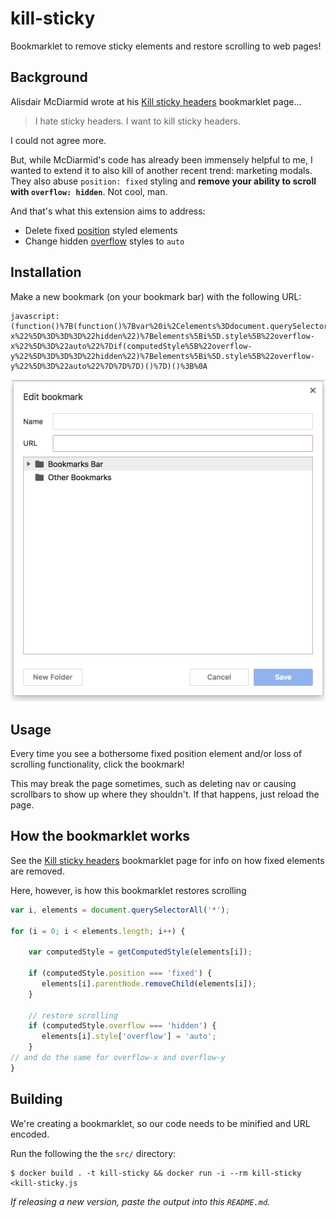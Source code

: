 # kill-sticky

Bookmarklet to remove sticky elements and restore scrolling to web pages!

## Background

Alisdair McDiarmid wrote at his [Kill sticky headers](https://alisdair.mcdiarmid.org/kill-sticky-headers/) 
bookmarklet page...

> I hate sticky headers. I want to kill sticky headers.

I could not agree more.

But, while McDiarmid's code has already been immensely helpful to me, I wanted to extend it to also kill of another 
recent trend: marketing modals. They also abuse `position: fixed` styling and **remove your ability to scroll with 
`overflow: hidden`**. Not cool, man.

And that's what this extension aims to address:
- Delete fixed [position](https://developer.mozilla.org/en-US/docs/Web/CSS/position) styled elements
- Change hidden [overflow](https://developer.mozilla.org/en-US/docs/Web/CSS/overflow) styles to `auto`

## Installation

Make a new bookmark (on your bookmark bar) with the following URL:

```
javascript:(function()%7B(function()%7Bvar%20i%2Celements%3Ddocument.querySelectorAll(%22*%22)%3Bfor(i%3D0%3Bi%3Celements.length%3Bi%2B%2B)%7Bvar%20computedStyle%3DgetComputedStyle(elements%5Bi%5D)%3Bif(computedStyle.position%3D%3D%3D%22fixed%22)%7Belements%5Bi%5D.parentNode.removeChild(elements%5Bi%5D)%7Dif(computedStyle.overflow%3D%3D%3D%22hidden%22)%7Belements%5Bi%5D.style%5B%22overflow%22%5D%3D%22auto%22%7Dif(computedStyle%5B%22overflow-x%22%5D%3D%3D%3D%22hidden%22)%7Belements%5Bi%5D.style%5B%22overflow-x%22%5D%3D%22auto%22%7Dif(computedStyle%5B%22overflow-y%22%5D%3D%3D%3D%22hidden%22)%7Belements%5Bi%5D.style%5B%22overflow-y%22%5D%3D%22auto%22%7D%7D%7D)()%7D)()%3B%0A
```

![Installation of kill-sticky](out.gif)

## Usage

Every time you see a bothersome fixed position element and/or loss of scrolling functionality, click the bookmark!

This may break the page sometimes, such as deleting nav or causing scrollbars to show up where they shouldn't. If 
that happens, just reload the page.


## How the bookmarklet works

See the [Kill sticky headers](https://alisdair.mcdiarmid.org/kill-sticky-headers/) bookmarklet page for info
on how fixed elements are removed.

Here, however, is how this bookmarklet restores scrolling

```javascript
var i, elements = document.querySelectorAll('*');

for (i = 0; i < elements.length; i++) {

    var computedStyle = getComputedStyle(elements[i]);
    
    if (computedStyle.position === 'fixed') {
       elements[i].parentNode.removeChild(elements[i]);
    }
    
    // restore scrolling
    if (computedStyle.overflow === 'hidden') {
       elements[i].style['overflow'] = 'auto';
    }
// and do the same for overflow-x and overflow-y
}
```

## Building

We're creating a bookmarklet, so our code needs to be minified and URL encoded. 

Run the following the the `src/` directory:

```console
$ docker build . -t kill-sticky && docker run -i --rm kill-sticky <kill-sticky.js
```
    
_If releasing a new version, paste the output into this `README.md`._
